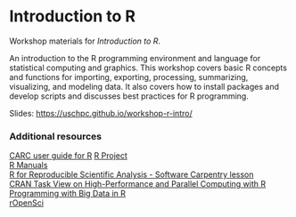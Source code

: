 # Introduction to R

Workshop materials for *Introduction to R*.

An introduction to the R programming environment and language for statistical computing and graphics. This workshop covers basic R concepts and functions for importing, exporting, processing, summarizing, visualizing, and modeling data. It also covers how to install packages and develop scripts and discusses best practices for R programming.

Slides: https://uschpc.github.io/workshop-r-intro/

### Additional resources

[CARC user guide for R](https://carc.usc.edu/user-information/user-guides/software-and-programming/r)
[R Project](https://www.r-project.org)  
[R Manuals](https://cran.r-project.org/manuals.html)  
[R for Reproducible Scientific Analysis - Software Carpentry lesson](https://swcarpentry.github.io/r-novice-gapminder/)  
[CRAN Task View on High-Performance and Parallel Computing with R](https://cran.r-project.org/web/views/HighPerformanceComputing.html)  
[Programming with Big Data in R](https://pbdr.org/)  
[rOpenSci](https://ropensci.org/)  
